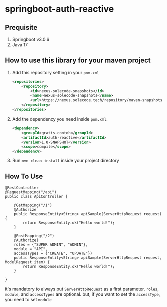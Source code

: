 # springboot-auth-reactive

## Prequisite
1. Springboot v3.0.6
2. Java 17

## How to use this library for your maven project
1. Add this repository setting in your `pom.xml`
    ```xml
    <repositories>
        <repository>
            <id>nexus-solecode-snapshots</id>
            <name>nexus-solecode-snapshots</name>
            <url>https://nexus.solecode.tech/repository/maven-snapshots/</url>
        </repository>
    </repositories>
    ```
2. Add the dependency you need inside `pom.xml`.
    ```xml
    <dependency>
        <groupId>gratis.contoh</groupId>
        <artifactId>auth-reactive</artifactId>
        <version>1.0-SNAPSHOT</version>
        <scope>compile</scope>
    </dependency>
    ```
3. Run `mvn clean install` inside your project directory

## How To Use
```
@RestController
@RequestMapping("/api")
public class ApiController {

    @GetMapping("/1")
    @Authorize
    public ResponseEntity<String> apiSample(ServerHttpRequest request) {
        return ResponseEntity.ok("Hello world!");
    }
    
    @PostMapping("/2")
    @Authorize(
	roles = {"SUPER ADMIN", "ADMIN"}, 
	module = "API", 
	accessTypes = {"CREATE", "UPDATE"})
    public ResponseEntity<String> apiSample(ServerHttpRequest request, ModelRequest item) {
        return ResponseEntity.ok("Hello world!");
    }
	
}
```
it's mandatory to always put `ServerHttpRequest` as a first parameter. `roles`, `module`, and `accessTypes` are optional. but, if you want to set the `accessType`, you need to set `module`
